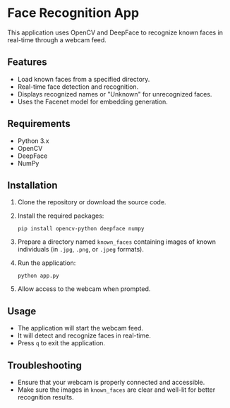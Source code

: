 # Face Recognition App

This application uses OpenCV and DeepFace to recognize known faces in real-time through a webcam feed.

## Features

- Load known faces from a specified directory.
- Real-time face detection and recognition.
- Displays recognized names or "Unknown" for unrecognized faces.
- Uses the Facenet model for embedding generation.

## Requirements

- Python 3.x
- OpenCV
- DeepFace
- NumPy

## Installation

1. Clone the repository or download the source code.
2. Install the required packages:

   ```
   pip install opencv-python deepface numpy
   ```

3. Prepare a directory named `known_faces` containing images of known individuals (in `.jpg`, `.png`, or `.jpeg` formats).

4. Run the application:

   ```
   python app.py
   ```

5. Allow access to the webcam when prompted.

## Usage

- The application will start the webcam feed.
- It will detect and recognize faces in real-time.
- Press `q` to exit the application.

## Troubleshooting

- Ensure that your webcam is properly connected and accessible.
- Make sure the images in `known_faces` are clear and well-lit for better recognition results.
